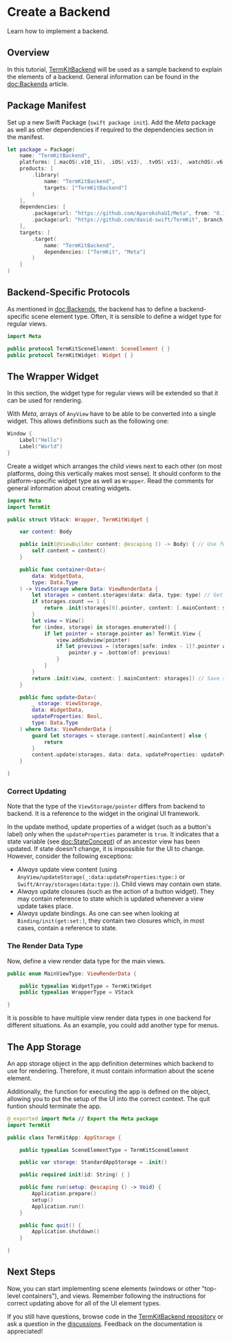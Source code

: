# Create a Backend

Learn how to implement a backend.

## Overview

In this tutorial, [TermKitBackend](https://github.com/david-swift/TermKitBackend) will be used as a sample backend to explain the elements of a backend.
General information can be found in the <doc:Backends> article.

## Package Manifest

Set up a new Swift Package (`swift package init`).
Add the _Meta_ package as well as other dependencies if required to the dependencies section in the manifest.

```swift
let package = Package(
    name: "TermKitBackend",
    platforms: [.macOS(.v10_15), .iOS(.v13), .tvOS(.v13), .watchOS(.v6), .macCatalyst(.v13)],
    products: [
        .library(
            name: "TermKitBackend",
            targets: ["TermKitBackend"]
        )
    ],
    dependencies: [
        .package(url: "https://github.com/AparokshaUI/Meta", from: "0.1.0"),
        .package(url: "https://github.com/david-swift/TermKit", branch: "main")
    ],
    targets: [
        .target(
            name: "TermKitBackend",
            dependencies: ["TermKit", "Meta"]
        )
    ]
)
```

## Backend-Specific Protocols

As mentioned in <doc:Backends>, the backend has to define a backend-specific scene element type.
Often, it is sensible to define a widget type for regular views.

```swift
import Meta

public protocol TermKitSceneElement: SceneElement { }
public protocol TermKitWidget: Widget { }
```

## The Wrapper Widget

In this section, the widget type for regular views will be extended so that it can be used for rendering.

With _Meta_, arrays of ``AnyView`` have to be able to be converted into a single widget.
This allows definitions such as the following one:

```swift
Window {
    Label("Hello")
    Label("World")
}
```

Create a widget which arranges the child views next to each other (on most platforms, doing this vertically makes most sense).
It should conform to the platform-specific widget type as well as ``Wrapper``.
Read the comments for general information about creating widgets.

```swift
import Meta
import TermKit

public struct VStack: Wrapper, TermKitWidget {

    var content: Body

    public init(@ViewBuilder content: @escaping () -> Body) { // Use functions and mark them with the result builder to allow the domain-specific language to be used
        self.content = content()
    }

    public func container<Data>(
        data: WidgetData,
        type: Data.Type
    ) -> ViewStorage where Data: ViewRenderData {
        let storages = content.storages(data: data, type: type) // Get the storages of child views
        if storages.count == 1 {
            return .init(storages[0].pointer, content: [.mainContent: storages])
        }
        let view = View()
        for (index, storage) in storages.enumerated() {
            if let pointer = storage.pointer as? TermKit.View {
                view.addSubview(pointer)
                if let previous = (storages[safe: index - 1]?.pointer as? TermKit.View) { // The pointer should be a TermKit view
                    pointer.y = .bottom(of: previous)
                }
            }
        }
        return .init(view, content: [.mainContent: storages]) // Save storages of child views in the parent's storage for view updates
    }

    public func update<Data>(
        _ storage: ViewStorage,
        data: WidgetData,
        updateProperties: Bool,
        type: Data.Type
    ) where Data: ViewRenderData {
        guard let storages = storage.content[.mainContent] else {
            return
        }
        content.update(storages, data: data, updateProperties: updateProperties, type: type) // Update the storages of child views
    }

}

```

### Correct Updating

Note that the type of the ``ViewStorage/pointer`` differs from backend to backend.
It is a reference to the widget in the original UI framework.

In the update method, update  properties of a widget (such as a button's label) only when the `updateProperties` parameter is `true`.
It indicates that a state variable (see <doc:StateConcept>) of an ancestor view has been updated.
If state doesn't change, it is impossible for the UI to change.
However, consider the following exceptions:

- _Always_ update view content (using ``AnyView/updateStorage(_:data:updateProperties:type:)`` or ``Swift/Array/storages(data:type:)``). Child views may contain own state.
- _Always_ update closures (such as the action of a button widget). They may contain reference to state which is updated whenever a view update takes place.
- _Always_ update bindings. As one can see when looking at ``Binding/init(get:set:)``, they contain two closures which, in most cases, contain a reference to state.

### The Render Data Type

Now, define a view render data type for the main views.

```swift
public enum MainViewType: ViewRenderData {

    public typealias WidgetType = TermKitWidget
    public typealias WrapperType = VStack

}
```

It is possible to have multiple view render data types in one backend for different situations.
As an example, you could add another type for menus.

## The App Storage

An app storage object in the app definition determines which backend to use for rendering.
Therefore, it must contain information about the scene element.

Additionally, the function for executing the app is defined on the object, allowing you to put the setup of the UI into the correct context.
The quit funtion should terminate the app.

```swift
@_exported import Meta // Export the Meta package
import TermKit

public class TermKitApp: AppStorage {

    public typealias SceneElementType = TermKitSceneElement

    public var storage: StandardAppStorage = .init()

    public required init(id: String) { }

    public func run(setup: @escaping () -> Void) {
        Application.prepare()
        setup()
        Application.run()
    }

    public func quit() {
        Application.shutdown()
    }

}

```

## Next Steps

Now, you can start implementing scene elements (windows or other "top-level containers"), and views.
Remember following the instructions for correct updating above for all of the UI element types.

If you still have questions, browse code in the [TermKitBackend repository](https://github.com/david-swift/TermKitBackend) or ask a question in the [discussions](https://github.com/AparokshaUI/Meta/discussions). Feedback on the documentation is appreciated!
